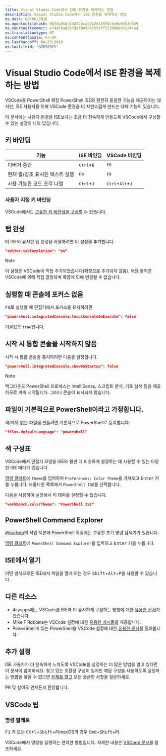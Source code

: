 ```yaml
---
title: Visual Studio Code에서 ISE 환경을 복제하는 방법
description: Visual Studio Code에서 ISE 환경을 복제하는 방법
ms.date: 08/06/2018
ms.openlocfilehash: 983da850c13d72bcdc7b2d33970c6e9e06b3d869
ms.sourcegitcommit: e7445ba8203da304286c591ff513900ad1c244a4
ms.translationtype: HT
ms.contentlocale: ko-KR
ms.lasthandoff: 04/23/2019
ms.locfileid: "62058525"
---
```

# <a name="how-to-replicate-the-ise-experience-in-visual-studio-code"></a>Visual Studio Code에서 ISE 환경을 복제하는 방법

VSCode용 PowerShell 확장 PowerShell ISE와 완전히 동일한 기능을 제공하지는 않지만, ISE 사용자를 위해 VSCode 환경을 더 자연스럽게 만드는 대체 기능이 있습니다.

이 문서에는 사용자 환경을 ISE보다는 조금 더 친숙하게 만들도록 VSCode에서 구성할 수 있는 설정이 나와 있습니다.

## <a name="key-bindings"></a>키 바인딩

| 기능                              | ISE 바인딩                  | VSCode 바인딩                              |
| ----------------                      | -----------                  | --------------                              |
| 디버거 중단          | <kbd>Ctrl</kbd>+<kbd>B</kbd> | <kbd>F6</kbd>                               |
| 현재 줄/강조 표시된 텍스트 실행 | <kbd>F8</kbd>                | <kbd>F8</kbd>                               |
| 사용 가능한 코드 조각 나열               | <kbd>Ctrl</kbd>+<kbd>J</kbd> | <kbd>Ctrl</kbd>+<kbd>Alt</kbd>+<kbd>J</kbd> |

### <a name="custom-key-bindings"></a>사용자 지정 키 바인딩

VSCode에서도 [고유한 키 바인딩을 구성](https://code.visualstudio.com/docs/getstarted/keybindings#_custom-keybindings-for-refactorings)할 수 있습니다.

## <a name="tab-completion"></a>탭 완성

더 ISE와 유사한 탭 완성을 사용하려면 이 설정을 추가합니다.

```json
"editor.tabCompletion": "on"
```

> [!NOTE]
> 이 설정은 VSCode에 직접 추가되었습니다(확장으로 추가되지 않음). 해당 동작은 VSCode에 의해 직접 결정되며 확장에 의해 변경될 수 없습니다.

## <a name="no-focus-on-console-when-executing"></a>실행할 때 콘솔에 포커스 없음

<kbd>F8</kbd>로 실행할 때 편집기에서 포커스를 유지하려면

```json
"powershell.integratedConsole.focusConsoleOnExecute": false
```

기본값은 `true`입니다.

## <a name="dont-start-integrated-console-on-startup"></a>시작 시 통합 콘솔을 시작하지 않음

시작 시 통합 콘솔을 중지하려면 다음을 설정합니다.

```json
"powershell.integratedConsole.showOnStartup": false
```

> [!NOTE]
> 백그라운드 PowerShell 프로세스는 IntelliSense, 스크립트 분석, 기호 탐색 등을 제공하므로 계속 시작됩니다. 그러나 콘솔이 표시되지 않습니다.

## <a name="assume-files-are-powershell-by-default"></a>파일이 기본적으로 PowerShell이라고 가정합니다.

새/제목 없는 파일을 만들려면 기본적으로 PowerShell로 등록합니다.

```json
"files.defaultLanguage": "powershell"
```

## <a name="color-scheme"></a>색 구성표

VSCode에서 편집기 모양을 ISE와 훨씬 더 비슷하게 설정하는 데 사용할 수 있는 다양한 ISE 테마가 있습니다.

[명령 팔레트]에 `theme`를 입력하여 `Preferences: Color Theme`를 가져오고 <kbd>Enter</kbd> 키를 누릅니다.
드롭다운 목록에서 `PowerShell ISE`를 선택합니다.

다음을 사용하여 설정에서 이 테마를 설정할 수 있습니다.

```json
"workbench.colorTheme": "PowerShell ISE"
```

## <a name="powershell-command-explorer"></a>PowerShell Command Explorer

[@corbob](https://github.com/corbob)의 작업 덕분에 PowerShell 확장에는 고유한 초기 명령 탐색기가 있습니다.

[명령 팔레트]에 `PowerShell Command Explorer`를 입력하고 <kbd>Enter</kbd> 키를 누릅니다.

## <a name="open-in-the-ise"></a>ISE에서 열기

어떤 방식으로든 ISE에서 파일을 열게 되는 경우 <kbd>Shift</kbd>+<kbd>Alt</kbd>+<kbd>P</kbd>를 사용할 수 있습니다.

## <a name="other-resources"></a>다른 리소스

- 4sysops에는 VSCode를 ISE와 더 유사하게 구성하는 방법에 대한 [유용한 문서](https://4sysops.com/archives/make-visual-studio-code-look-and-behave-like-powershell-ise/)가 있습니다.
- Mike F Robbins는 VSCode 설정에 대한 [유용한 게시물](https://mikefrobbins.com/2017/08/24/how-to-install-visual-studio-code-and-configure-it-as-a-replacement-for-the-powershell-ise/)을 제공합니다.
- PowerShell에 있는 PowerShell용 VSCode 설정에 대한 [유용한 문서](https://www.learnpwsh.com/setup-vs-code-for-powershell/)를 알아봅니다.

## <a name="more-settings"></a>추가 설정

ISE 사용자가 더 친숙하게 느끼도록 VSCode를 설정하는 더 많은 방법을 알고 있다면 이 문서에 참여하세요. 찾고 있는 호환성 구성이 있지만 해당 구성을 사용하도록 설정하는 방법을 찾을 수 없으면 [문제를 열고](https://github.com/PowerShell/vscode-powershell/issues/new/choose) 모든 궁금한 사항을 질문하세요.

PR 및 참여도 언제든지 환영합니다.

## <a name="vscode-tips"></a>VSCode 팁

### <a name="command-palette"></a>명령 팔레트

<kbd>F1</kbd> 키 또는 <kbd>Ctrl</kbd>+<kbd>Shift</kbd>+<kbd>P</kbd>(macOS의 경우 <kbd>Cmd</kbd>+<kbd>Shift</kbd>+<kbd>P</kbd>)

VSCode에서 명령을 실행하는 편리한 방법입니다.
자세한 내용은 [VSCode 문서](https://code.visualstudio.com/docs/getstarted/userinterface#_command-palette)를 참조하세요.

[명령 팔레트]: #command-palette
